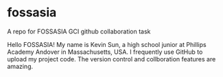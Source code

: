 # fossasia
A repo for FOSSASIA GCI github collaboration task

Hello FOSSASIA! My name is Kevin Sun, a high school junior at Phillips Academy Andover in Massachusetts, USA. I frequently use GitHub to upload my project code. The version control and collboration features are amazing. 
